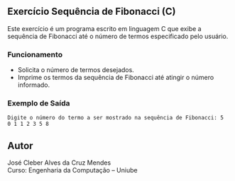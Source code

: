 ## Exercício Sequência de Fibonacci (C)

Este exercício é um programa escrito em linguagem C que exibe a sequência de Fibonacci até o número de termos especificado pelo usuário.

### Funcionamento

- Solicita o número de termos desejados.
- Imprime os termos da sequência de Fibonacci até atingir o número informado.

### Exemplo de Saída

```text
Digite o número do termo a ser mostrado na sequência de Fibonacci: 5
0 1 1 2 3 5 8
```

## Autor
José Cleber Alves da Cruz Mendes  
Curso: Engenharia da Computação – Uniube
